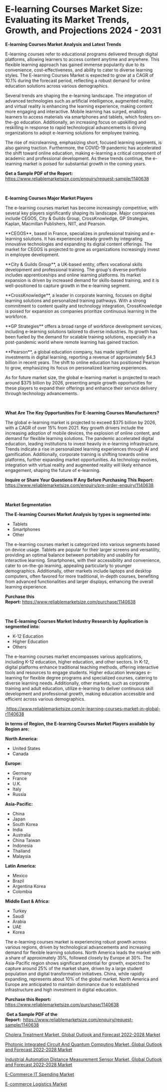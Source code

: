 <p><h1>E-learning Courses Market Size: Evaluating its Market Trends, Growth, and Projections 2024 - 2031</h1></p><p><strong>E-learning Courses Market Analysis and Latest Trends</strong></p>
<p><p>E-learning courses refer to educational programs delivered through digital platforms, allowing learners to access content anytime and anywhere. This flexible learning approach has gained immense popularity due to its convenience, cost-effectiveness, and ability to cater to diverse learning styles. The E-learning Courses Market is expected to grow at a CAGR of 10.1% during the forecast period, reflecting a robust demand for online education solutions across various demographics.</p><p>Several trends are shaping the e-learning landscape. The integration of advanced technologies such as artificial intelligence, augmented reality, and virtual reality is enhancing the learning experience, making content more engaging and interactive. Mobile learning has surged, enabling learners to access materials via smartphones and tablets, which fosters on-the-go education. Additionally, an increasing focus on upskilling and reskilling in response to rapid technological advancements is driving organizations to adopt e-learning solutions for employee training.</p><p>The rise of microlearning, emphasizing short, focused learning segments, is also gaining traction. Furthermore, the COVID-19 pandemic has accelerated the shift toward online education, making e-learning a critical component of academic and professional development. As these trends continue, the e-learning market is poised for substantial growth in the coming years.</p></p>
<p><strong>Get a Sample PDF of the Report:&nbsp;</strong> <a href="https://www.reliablemarketsize.com/enquiry/request-sample/1140638?utm_campaign=1105&utm_medium=2&utm_source=Github&utm_content=ia&utm_term=14102024&utm_id=e-learning-courses">https://www.reliablemarketsize.com/enquiry/request-sample/1140638</a></p>
<p>&nbsp;</p>
<p><strong>E-learning Courses Major Market Players</strong></p>
<p><p>The e-learning courses market has become increasingly competitive, with several key players significantly shaping its landscape. Major companies include CEGOS, City & Guilds Group, CrossKnowledge, GP Strategies, Kaplan, Macmillan Publishers, NIIT, and Pearson.</p><p>**CEGOS**, based in France, specializes in professional training and e-learning solutions. It has experienced steady growth by integrating innovative technologies and expanding its digital content offerings. The market for CEGOS is projected to grow as organizations increasingly invest in employee development.</p><p>**City & Guilds Group**, a UK-based entity, offers vocational skills development and professional training. The group's diverse portfolio includes apprenticeships and online learning platforms. Its market expansion is driven by increased demand for skills-based training, and it is well-positioned to capture growth in the e-learning segment.</p><p>**CrossKnowledge**, a leader in corporate learning, focuses on digital learning solutions and personalized training pathways. With a strong commitment to content quality and technology integration, CrossKnowledge is poised for expansion as companies prioritize continuous learning in the workforce.</p><p>**GP Strategies** offers a broad range of workforce development services, including e-learning solutions tailored to diverse industries. Its growth has been fueled by the demand for scalable training solutions, especially in a post-pandemic world where remote learning has gained traction.</p><p>**Pearson**, a global education company, has made significant investments in digital learning, reporting a revenue of approximately $4.3 billion in recent years. The shift to online education has positioned Pearson to grow, emphasizing its focus on personalized learning experiences.</p><p>As for future market size, the global e-learning market is projected to reach around $375 billion by 2026, presenting ample growth opportunities for these players to expand their offerings and enhance their service delivery through technology advancements.</p></p>
<p>&nbsp;</p>
<p><strong>What Are The Key Opportunities For E-learning Courses Manufacturers?</strong></p>
<p><p>The global e-learning market is projected to exceed $375 billion by 2026, with a CAGR of over 15% from 2021. Key growth drivers include the increasing adoption of mobile devices, the explosion of online content, and demand for flexible learning solutions. The pandemic accelerated digital education, leading institutions to invest heavily in e-learning infrastructure. Trends indicate a rise in personalized learning experiences through AI and gamification. Additionally, corporate training is shifting towards online platforms, further expanding market opportunities. As technology evolves, integration with virtual reality and augmented reality will likely enhance engagement, shaping the future of e-learning.</p></p>
<p><strong>Inquire or Share Your Questions If Any Before Purchasing This Report:</strong> <a href="https://www.reliablemarketsize.com/enquiry/pre-order-enquiry/1140638?utm_campaign=1105&utm_medium=2&utm_source=Github&utm_content=ia&utm_term=14102024&utm_id=e-learning-courses">https://www.reliablemarketsize.com/enquiry/pre-order-enquiry/1140638</a></p>
<p>&nbsp;</p>
<p><strong>Market Segmentation</strong></p>
<p><strong>The E-learning Courses Market Analysis by types is segmented into:</strong></p>
<p><ul><li>Tablets</li><li>Smartphones</li><li>Other</li></ul></p>
<p><p>The e-learning courses market is categorized into various segments based on device usage. Tablets are popular for their larger screens and versatility, providing an optimal balance between portability and usability for interactive learning. Smartphones, with their accessibility and convenience, cater to on-the-go learning, appealing particularly to younger demographics. Additionally, other markets include laptops and desktop computers, often favored for more traditional, in-depth courses, benefiting from advanced functionalities and larger displays, enhancing the overall learning experience.</p></p>
<p><strong>Purchase this Report:&nbsp;</strong><a href="https://www.reliablemarketsize.com/purchase/1140638?utm_campaign=1105&utm_medium=2&utm_source=Github&utm_content=ia&utm_term=14102024&utm_id=e-learning-courses">https://www.reliablemarketsize.com/purchase/1140638</a></p>
<p>&nbsp;</p>
<p><strong>The E-learning Courses Market Industry Research by Application is segmented into:</strong></p>
<p><ul><li>K-12 Education</li><li>Higher Education</li><li>Others</li></ul></p>
<p><p>The e-learning courses market encompasses various applications, including K-12 education, higher education, and other sectors. In K-12, digital platforms enhance traditional teaching methods, offering interactive tools and resources to engage students. Higher education leverages e-learning for flexible degree programs and specialized courses, catering to diverse learning needs. Additionally, other markets, such as corporate training and adult education, utilize e-learning to deliver continuous skill development and professional growth, making education accessible and efficient across various demographics.</p></p>
<p><a href="https://www.reliablemarketsize.com/e-learning-courses-market-in-global-r1140638?utm_campaign=1105&utm_medium=2&utm_source=Github&utm_content=ia&utm_term=14102024&utm_id=e-learning-courses">&nbsp;https://www.reliablemarketsize.com/e-learning-courses-market-in-global-r1140638</a></p>
<p><strong>In terms of Region, the E-learning Courses Market Players available by Region are:</strong></p>
<p>
    <p> <strong> North America: </strong>
        <ul>
            <li>United States</li>
            <li>Canada</li>
        </ul>
        </p> 
    <p> <strong> Europe: </strong>
        <ul>
            <li>Germany</li>
            <li>France</li>
            <li>U.K.</li>
            <li>Italy</li>
            <li>Russia</li>
        </ul>
        </p> 
    <p> <strong> Asia-Pacific: </strong>
        <ul>
            <li>China</li>
            <li>Japan</li>
            <li>South Korea</li>
            <li>India</li>
            <li>Australia</li>
            <li>China Taiwan</li>
            <li>Indonesia</li>
            <li>Thailand</li>
            <li>Malaysia</li>
        </ul>
        </p> 
    <p> <strong> Latin America: </strong>
        <ul>
            <li>Mexico</li>
            <li>Brazil</li>
            <li>Argentina Korea</li>
            <li>Colombia</li>
        </ul>
        </p> 
    <p> <strong> Middle East & Africa: </strong>
        <ul>
            <li>Turkey</li>
            <li>Saudi</li>
            <li>Arabia</li>
            <li>UAE</li>
            <li>Korea</li>
        </ul>
    </p>
    </p>
<p><p>The e-learning courses market is experiencing robust growth across various regions, driven by technological advancements and increasing demand for flexible learning solutions. North America leads the market with a share of approximately 35%, followed closely by Europe at 30%. The Asia-Pacific region shows significant potential for growth, expected to capture around 25% of the market share, driven by a large student population and digital transformation initiatives. China, while rapidly expanding, represents about 10% of the global market. North America and Europe are anticipated to maintain dominance due to established infrastructure and high investment in digital education.</p></p>
<p><strong>Purchase this Report: </strong><a href="https://www.reliablemarketsize.com/purchase/1140638?utm_campaign=1105&utm_medium=2&utm_source=Github&utm_content=ia&utm_term=14102024&utm_id=e-learning-courses">https://www.reliablemarketsize.com/purchase/1140638</a></p>
<p>&nbsp;<strong>Get a Sample PDF of the Report:&nbsp;&nbsp;</strong><a href="https://www.reliablemarketsize.com/enquiry/request-sample/1140638?utm_campaign=1105&utm_medium=2&utm_source=Github&utm_content=ia&utm_term=14102024&utm_id=e-learning-courses">https://www.reliablemarketsize.com/enquiry/request-sample/1140638</a></p>
<p><strong></strong></p>
<p><p><a href="https://www.linkedin.com/pulse/emerging-technologies-reshaping-cholera-treatment-market-4lmze?utm_campaign=1105&utm_medium=2&utm_source=Github&utm_content=ia&utm_term=14102024&utm_id=e-learning-courses">Cholera Treatment Market, Global Outlook and Forecast 2022-2028 Market</a></p><p><a href="https://www.linkedin.com/pulse/strategic-roadmap-global-photonic-integrated-circuit-fctqe?utm_campaign=1105&utm_medium=2&utm_source=Github&utm_content=ia&utm_term=14102024&utm_id=e-learning-courses">Photonic Integrated Circuit And Quantum Computing Market, Global Outlook and Forecast 2022-2028 Market</a></p><p><a href="https://www.linkedin.com/pulse/global-perspectives-industrial-automation-distance-measurement-3eqee?utm_campaign=1105&utm_medium=2&utm_source=Github&utm_content=ia&utm_term=14102024&utm_id=e-learning-courses">Industrial Automation Distance Measurement Sensor Market, Global Outlook and Forecast 2022-2028 Market</a></p><p><a href="https://github.com/cleora2ime/Market-Research-Report-List-1/blob/main/e-commerce-it-spending-market.md?utm_campaign=1105&utm_medium=2&utm_source=Github&utm_content=ia&utm_term=14102024&utm_id=e-learning-courses">E-Commerce IT Spending Market</a></p><p><a href="https://github.com/marcouhbmammoc/Market-Research-Report-List-1/blob/main/e-commerce-logistics-market.md?utm_campaign=1105&utm_medium=2&utm_source=Github&utm_content=ia&utm_term=14102024&utm_id=e-learning-courses">E-commerce Logistics Market</a></p></p>